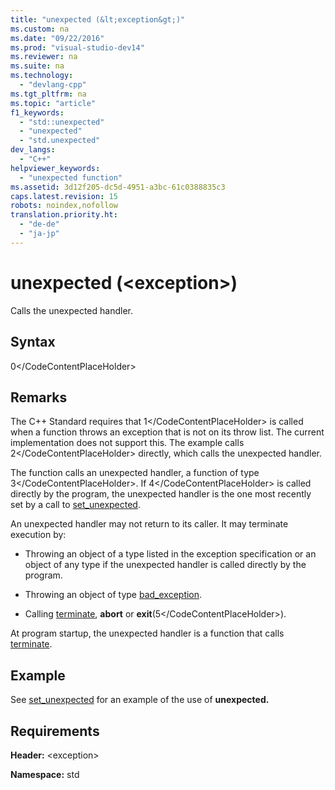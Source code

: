```yaml
---
title: "unexpected (&lt;exception&gt;)"
ms.custom: na
ms.date: "09/22/2016"
ms.prod: "visual-studio-dev14"
ms.reviewer: na
ms.suite: na
ms.technology: 
  - "devlang-cpp"
ms.tgt_pltfrm: na
ms.topic: "article"
f1_keywords: 
  - "std::unexpected"
  - "unexpected"
  - "std.unexpected"
dev_langs: 
  - "C++"
helpviewer_keywords: 
  - "unexpected function"
ms.assetid: 3d12f205-dc5d-4951-a3bc-61c0388835c3
caps.latest.revision: 15
robots: noindex,nofollow
translation.priority.ht: 
  - "de-de"
  - "ja-jp"
---
```

# unexpected (&lt;exception&gt;)
Calls the unexpected handler.  
  
## Syntax  
  
<CodeContentPlaceHolder>0\</CodeContentPlaceHolder>  
## Remarks  
 The C++ Standard requires that <CodeContentPlaceHolder>1\</CodeContentPlaceHolder> is called when a function throws an exception that is not on its throw list. The current implementation does not support this. The example calls <CodeContentPlaceHolder>2\</CodeContentPlaceHolder> directly, which calls the unexpected handler.  
  
 The function calls an unexpected handler, a function of type <CodeContentPlaceHolder>3\</CodeContentPlaceHolder>. If <CodeContentPlaceHolder>4\</CodeContentPlaceHolder> is called directly by the program, the unexpected handler is the one most recently set by a call to [set_unexpected](../vs140/set_unexpected---exception--.md).  
  
 An unexpected handler may not return to its caller. It may terminate execution by:  
  
-   Throwing an object of a type listed in the exception specification or an object of any type if the unexpected handler is called directly by the program.  
  
-   Throwing an object of type [bad_exception](../vs140/bad_exception-class.md).  
  
-   Calling [terminate](../vs140/terminate---exception--.md), **abort** or **exit**(<CodeContentPlaceHolder>5\</CodeContentPlaceHolder>).  
  
 At program startup, the unexpected handler is a function that calls [terminate](../vs140/terminate---exception--.md).  
  
## Example  
 See [set_unexpected](../vs140/set_unexpected---exception--.md) for an example of the use of **unexpected.**  
  
## Requirements  
 **Header:** \<exception>  
  
 **Namespace:** std